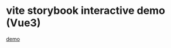 # vite storybook interactive demo (Vue3)

[demo](https://nifty-agnesi-19cbae.netlify.app/?path=/story/todo--create-todo)
